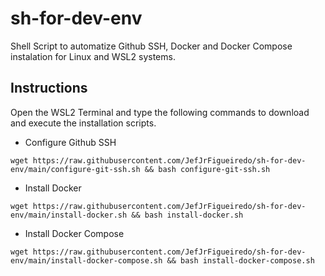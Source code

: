 # sh-for-dev-env

Shell Script to automatize Github SSH, Docker and Docker Compose instalation for Linux and WSL2 systems.

## Instructions
Open the WSL2 Terminal and type the following commands to download and execute the installation scripts.
- Configure Github SSH
~~~shell
wget https://raw.githubusercontent.com/JefJrFigueiredo/sh-for-dev-env/main/configure-git-ssh.sh && bash configure-git-ssh.sh
~~~
- Install Docker
~~~shell
wget https://raw.githubusercontent.com/JefJrFigueiredo/sh-for-dev-env/main/install-docker.sh && bash install-docker.sh
~~~
- Install Docker Compose
~~~shell
wget https://raw.githubusercontent.com/JefJrFigueiredo/sh-for-dev-env/main/install-docker-compose.sh && bash install-docker-compose.sh
~~~

